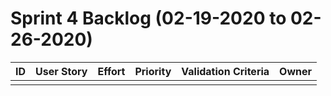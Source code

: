 # Sprint 4 Backlog (02-19-2020 to 02-26-2020)
| ID | User Story | Effort | Priority | Validation Criteria | Owner |
|----|------------|--------|----------|---------------------|-------|
|  |  |  |  |  |  |
